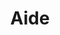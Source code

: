 ---
layout: page.njk
tags: level3
key: help_fr
title: Aide
parent: getting-started_fr
order: 5
availablelanguages: 
    - de
    - en
---